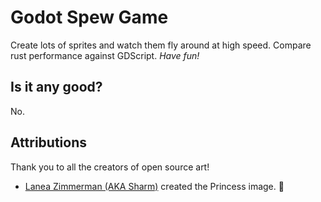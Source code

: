 # Godot Spew Game

Create lots of sprites and watch them fly around at high speed.  Compare rust performance against GDScript.  _Have fun!_

## Is it any good?

No.

## Attributions

Thank you to all the creators of open source art!

- [Lanea Zimmerman (AKA Sharm)](https://opengameart.org/content/liberated-pixel-cup-lpc-base-assets-sprites-map-tiles) created the Princess image. 👸
